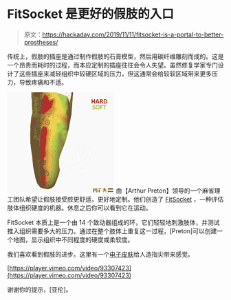 # FitSocket 是更好的假肢的入口

> 原文：<https://hackaday.com/2019/11/11/fitsocket-is-a-portal-to-better-prostheses/>

传统上，假肢的插座是通过制作假肢的石膏模型，然后用碳纤维雕刻而成的。这是一个昂贵而耗时的过程，而本应定制的插座往往会令人失望。虽然修复学家专门设计了这些插座来减轻组织中较硬区域的压力，但这通常会给较软区域带来更多压力，导致疼痛和不适。

[![](img/a5005f72b83498f9572cf7e987c4583a.png)](https://hackaday.com/wp-content/uploads/2019/11/fitsocket-map.png) 由【Arthur Preton】领导的一个麻省理工团队希望让假肢接受腔更舒适，更好地定制。他们创造了 [FitSocket](https://biomech.media.mit.edu/portfolio_page/socket-fit/) ，一种评估肢体组织硬度的机器。休息之后你可以看到它在运动。

FitSocket 本质上是一个由 14 个致动器组成的环，它们轻轻地刺激肢体，并测试推入组织需要多大的压力。通过在整个肢体上重复这一过程，[Preton]可以创建一个地图，显示组织中不同程度的硬度或柔软度。

我们喜欢看到假肢的进步。这里有一个[电子皮肤](https://hackaday.com/2018/06/24/e-dermis-feeling-at-your-prosthetic-fingertips/)给人造指尖带来感觉。

[https://player.vimeo.com/video/93307423](https://player.vimeo.com/video/93307423)

谢谢你的提示，[亚伦]。